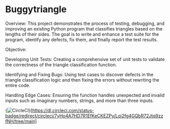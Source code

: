 # Buggytriangle
Overview:
This project demonstrates the process of testing, debugging, and improving an existing Python program that classifies triangles based on the lengths of their sides. The goal is to write and enhance a test suite for the program, identify any defects, fix them, and finally report the test results.

Objective:

Developing Unit Tests: Creating a comprehensive set of unit tests to validate the correctness of the triangle classification function.

Identifying and Fixing Bugs: Using test cases to discover defects in the triangle classification logic and then fixing the errors without rewriting the entire code.

Handling Edge Cases: Ensuring the function handles unexpected and invalid inputs such as imaginary numbers, strings, and more than three inputs.


{<img src="https://dl.circleci.com/status-badge/img/circleci/7yHo4A7HD7R1EfKeCKEZPy/Loi2fg4GQbR72Jtq9zzfNH/tree/main.svg?style=svg" alt="CircleCI" />}[https://dl.circleci.com/status-badge/redirect/circleci/7yHo4A7HD7R1EfKeCKEZPy/Loi2fg4GQbR72Jtq9zzfNH/tree/main]
